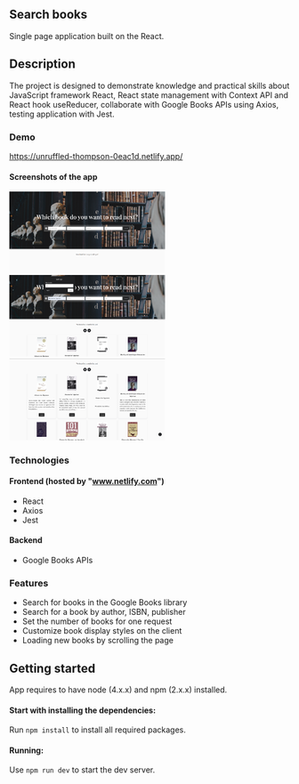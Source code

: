 ## Search books 

Single page application built on the React.

## Description

The project is designed to demonstrate knowledge and practical skills about JavaScript framework React, React state management with Context API and React hook useReducer, collaborate with Google Books APIs using Axios, testing application with Jest.

### Demo

  https://unruffled-thompson-0eac1d.netlify.app/


#### Screenshots of the app

<div>
<p>
<img src="demo-images/img-1.png" width="280px">
<img src="demo-images/img-2.png" width="280px">
<img src="demo-images/img-3.png" width="280px">
</p>
</div>

### Technologies

#### Frontend (hosted by "www.netlify.com")

- React
- Axios
- Jest

#### Backend

- Google Books APIs

### Features

- Search for books in the Google Books library
- Search for a book by author, ISBN, publisher
- Set the number of books for one request
- Customize book display styles on the client
- Loading new books by scrolling the page

## Getting started

  App requires to have node (4.x.x) and npm (2.x.x) installed.

#### Start with installing the dependencies:

  Run `npm install` to install all required packages.

#### Running:

  Use `npm run dev` to start the dev server.
